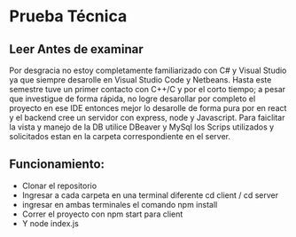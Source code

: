 # Prueba Técnica 

## Leer Antes de examinar

Por desgracia no estoy completamente familiarizado con C# y Visual Studio ya que siempre desarolle en Visual Studio Code y Netbeans. Hasta este semestre tuve un primer contacto con C++/C y por el corto tiempo; a pesar que investigue de forma rápida, no logre desarollar por completo el proyecto en ese IDE entonces mejor lo desarolle de forma pura por en react y el backend cree un servidor con express, node y Javascript. Para faiclitar la vista y manejo de la DB utilice DBeaver y MySql los Scrips utilizados y solicitados estan en la carpeta correspondiente en el server.

## Funcionamiento:

* Clonar el repositorio
* Ingresar a cada carpeta en una terminal diferente cd client / cd server
* ingresar en ambas terminales el comando npm install
* Correr el proyecto con npm start para client
* Y node index.js
